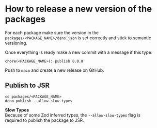 # How to release a new version of the packages

For each package make sure the version in the `packages/<PACKAGE_NAME>/deno.json` is set correctly and stick to semantic versioning.

Once everything is ready make a new commit with a message if this type:

```
chore(<PACKAGE_NAME>): publish 0.0.0
```

Push to `main` and create a new release on GitHub.

## Publish to JSR

```
cd packages/<PACKAGE_NAME>
deno publish --allow-slow-types
```

**Slow Types**  
Because of some Zod inferred types, the `--allow-slow-types` flag is required to publish the package to JSR.
